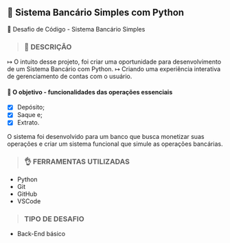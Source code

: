 ## 🏦 Sistema Bancário Simples com Python

🎯 Desafio de Código - Sistema Bancário Simples

> ### 🧩 DESCRIÇÃO

↦ O intuito desse projeto, foi criar uma oportunidade para desenvolvimento de um Sistema Bancário com Python.
↦ Criando uma experiência interativa de gerenciamento de contas com o usuário.

#### 🧩 O objetivo - funcionalidades das operações essenciais

- [x] Depósito;
- [x] Saque e;
- [x] Extrato.

O sistema foi desenvolvido para um banco que busca monetizar suas operações e criar um sistema funcional que simule as operações bancárias.

> ### 👌 FERRAMENTAS UTILIZADAS

- Python
- Git
- GitHub
- VSCode

> ### TIPO DE DESAFIO

- Back-End básico
